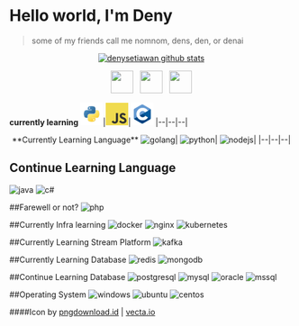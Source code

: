 # Hello world, I'm Deny
> some of my friends call me nomnom, dens, den, or denai

<p align="center">
  <a href="https://github.com/denysetiawan28"><img src="https://github-readme-stats.vercel.app/api?username=denysetiawan28&amp;hide_border=true&amp;show_icons=true&amp;theme=react" alt="denysetiawan github stats"></a>
</p>

<p align="center">
  <a href="https://discordapp.com/users/195547633656397824"><img height="40px" width="40px" src="https://symbols.getvecta.com/stencil_78/72_discord-tile.213125d9e8.svg" /></a> &nbsp;
  <a href="https://steamcommunity.com/id/screwcork"><img height="40px" width="40px" src="https://symbols.getvecta.com/stencil_96/95_steam-icon.48411dd3f8.svg" /></a> <space> &nbsp;</space>
  <a href="https://open.spotify.com/user/21qholackpgjlblhogatpcaxi?si=c8ca4438b4f2454a"><img height="40px" width="40px" src="https://symbols.getvecta.com/stencil_96/67_spotify-tile.8c1aae57ca.svg" /></a> 
</p>


**currently learning**
<img title="Python" alt="Python" width="40px" src="https://raw.githubusercontent.com/github/explore/master/topics/python/python.png" />|<img alt="JS" title="JavaScript" width="40px" src="https://raw.githubusercontent.com/github/explore/master/topics/javascript/javascript.png">|<img title="C" alt="C" width="40px" src="https://raw.githubusercontent.com/github/explore/master/topics/c/c.png">
|--|--|--|


<p align="center">
**Currently Learning Language**
<img title="golang" alt="golang" height="40px" width="40px" src="https://symbols.getvecta.com/stencil_82/4_go-language-vertical.a72b6d50f4.svg" />|
<img title="python" alt="python" height="40px" width="40px" src="https://symbols.getvecta.com/stencil_92/75_python-vertical.89957e9945.svg" />|
<img title="nodejs" alt="nodejs" height="40px" width="40px" src="https://symbols.getvecta.com/stencil_89/65_nodejs-icon.40ac81e939.svg" />|
|--|--|--|
</p>

## Continue Learning Language
<img title="java" alt="java" height="40px" width="40px" src="https://symbols.getvecta.com/stencil_85/11_java-vertical.476edba08d.svg" />
<img title="c#" alt="c#" height="40px" width="40px" src="https://img2.pngdownload.id/20180831/iua/kisspng-c-programming-language-logo-microsoft-visual-stud-atlas-portfolio-5b89919299aab1.1956912415357423546294.jpg" />

##Farewell or not?
<img title="php" alt="php" height="40px" width="40px" src="https://symbols.getvecta.com/stencil_91/60_php.2555b4f2a6.svg" />

##Currently Infra learning
<img title="docker" alt="docker" height="40px" width="40px" src="https://symbols.getvecta.com/stencil_78/88_docker-official.d10249e59b.svg"/>
<img title="nginx" alt="nginx" height="40px" width="40px" src="https://symbols.getvecta.com/stencil_89/48_nginx-icon.09661a73ff.svg"/>
<img title="kubernetes" alt="kubernetes" height="40px" width="40px" src="https://symbols.getvecta.com/stencil_86/47_kubernetes-icon.0ceba07af6.svg"/>

##Currently Learning Stream Platform
<img title="kafka" alt="kafka" height="40px" width="40px" src="https://symbols.getvecta.com/stencil_74/14_apache-kafka-icon.348944fddb.svg"/>

##Currently Learning Database
<img title="redis" alt="redis" height="40px" width="40px" src="https://symbols.getvecta.com/stencil_94/51_redis-icon.61d14dc02a.svg"/>
<img title="mongodb" alt="mongodb" height="40px" width="40px" src="https://symbols.getvecta.com/stencil_261/25_mongodb.cef7d00b8a.svg"/>

##Continue Learning Database
<img title="postgresql" alt="postgresql" height="40px" width="40px" src="https://symbols.getvecta.com/stencil_261/33_postgresql.2657499023.svg"/>
<img title="mysql" alt="mysql" height="40px" width="40px" src="https://symbols.getvecta.com/stencil_88/137_mysql-official.c213f87f65.svg"/>
<img title="oracle" alt="oracle" height="40px" width="40px" src="https://symbols.getvecta.com/stencil_90/62_oracle.a22e15c665.svg"/>
<img title="mssql" alt="mssql" height="40px" width="40px" src="https://img2.pngdownload.id/20180407/xhq/kisspng-microsoft-sql-server-database-server-computer-serv-microsoft-5ac96fb17becd0.0011765415231507695076.jpg" />

##Operating System
<img title="windows" alt="windows" height="40px" width="40px" src="https://symbols.getvecta.com/stencil_88/79_microsoft-icon.bc8dc052fe.svg" />
<img title="ubuntu" alt="ubuntu" height="40px" width="40px" src="https://symbols.getvecta.com/stencil_99/5_ubuntu-icon.0377e67ad2.svg" />
<img title="centos" alt="centos" height="40px" width="40px" src="https://symbols.getvecta.com/stencil_76/35_centos.1b36e919bc.svg" />

####Icon by
<a target="_blank" href="https://pngdownload.id">pngdownload.id</a> |
<a target="_blank" href="https://symbols.getvecta.com">vecta.io</a> 

